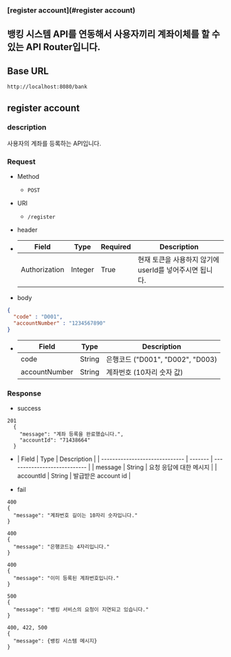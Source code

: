 
### [register account](#register account)

## 뱅킹 시스템 API를 연동해서 사용자끼리 계좌이체를 할 수 있는 API Router입니다.

## Base URL

`http://localhost:8080/bank`

## register account

### description

사용자의 계좌를 등록하는 API입니다.

### Request

- Method

    - `POST`

- URI

    - `/register`

- header

- | Field        | Type   | Required  | Description |
  | ------------ | ------ | --------- | ----------- |
  | Authorization  | Integer | True | 현재 토큰을 사용하지 않기에 userId를 넣어주시면 됩니다. |

- body

```json
{
  "code" : "D001",
  "accountNumber" : "1234567890"
}
```

- | Field                | Type   | Description                 |
  | -------------------- | ------ | --------------------------- |
  | code                 | String   | 은행코드 ("D001", "D002", "D003)  |
  | accountNumber | String | 계좌번호 (10자리 숫자 값) |

### Response

- success

```
201
  {
    "message": "계좌 등록을 완료했습니다.",
    "accountId": "71438664"
  }
 ```

- | Field                          | Type    | Description                  |
      | ------------------------------ | ------- | ---------------------------- |
  | message                        | String | 요청 응답에 대한 메시지               |
  | accountId                         | String  | 발급받은 account id                  |

- fail
```
400
{
  "message": "계좌번호 길이는 10자리 숫자입니다."
}
```
```
400
{
  "message": "은행코드는 4자리입니다."
}
```
```
400
{
  "message": "이미 등록된 계좌번호입니다."
}
```
```
500
{
  "message": "뱅킹 서비스의 요청이 지연되고 있습니다."
}
```
```
400, 422, 500
{
  "message": {뱅킹 시스템 메시지}
}
```